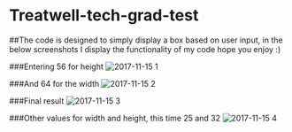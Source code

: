 # Treatwell-tech-grad-test

##The code is designed to simply display a box based on user input, in the below screenshots I display the functionality of my code
hope you enjoy :) 

###Entering 56 for height
![2017-11-15 1](https://user-images.githubusercontent.com/30897343/32851649-7130c2c4-ca2d-11e7-9ae6-4d786225d0ff.png)

###And 64 for the width 
![2017-11-15 2](https://user-images.githubusercontent.com/30897343/32851747-c5494318-ca2d-11e7-9af7-674f5a9b11a6.png)

###Final result 
![2017-11-15 3](https://user-images.githubusercontent.com/30897343/32851772-d75da878-ca2d-11e7-9d16-cae712137812.png)

###Other values for width and height, this time 25 and 32 
![2017-11-15 4](https://user-images.githubusercontent.com/30897343/32851787-e2b86af0-ca2d-11e7-83aa-dd54575dfbc2.png)
